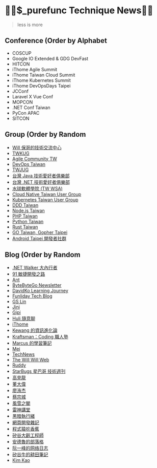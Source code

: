 # 👨‍💻$_purefunc Technique News👩‍💻
> less is more

## Conference (Order by Alphabet

* COSCUP
* Google IO Extended & GDG DevFast
* HITCON
* iThome Agile Summit
* iThome Taiwan Cloud Summit
* iThome Kubernetes Summit
* iThome DevOpsDays Taipei
* JCConf
* Laravel X Vue Conf
* MOPCON
* .NET Conf Taiwan
* PyCon APAC
* SITCON

## Group (Order by Random

* [Will 保哥的技術交流中心](https://www.facebook.com/will.fans)
* [TWKUG](https://www.facebook.com/kotlintwn)
* [Agile Community TW](https://www.facebook.com/AgileCommunity.tw)
* [DevOps Taiwan](https://www.facebook.com/groups/817976138289434)
* [TWJUG](https://www.facebook.com/groups/twjug)
* [台灣 Java 技術愛好者俱樂部](https://www.facebook.com/groups/javatwug)
* [台灣 .NET 技術愛好者俱樂部](https://www.facebook.com/groups/DotNetUserGroupTaiwan)
* [水球軟體學院 (TW WSA)](https://www.facebook.com/groups/waterballsa.tw)
* [Cloud Native Taiwan User Group](https://www.facebook.com/groups/cloudnative.tw)
* [Kubernetes Taiwan User Group](https://www.facebook.com/groups/k8s.tw)
* [DDD Taiwan](https://www.facebook.com/groups/dddtaiwan)
* [Node.js Taiwan](https://www.facebook.com/groups/node.js.tw)
* [PHP Taiwan](https://www.facebook.com/groups/199493136812961)
* [Python Taiwan](https://www.facebook.com/groups/197223143437)
* [Rust Taiwan](https://www.facebook.com/groups/rust.tw)
* [GO Taiwan, Gopher Taipei](https://www.facebook.com/groups/269001993248363)
* [Android Taipei 開發者社群](https://www.facebook.com/groups/AndroidTaipei)

## Blog (Order by Random

* [.NET Walker 大內行者](https://www.facebook.com/DotNetWalker)
* [91 敏捷開發之路](https://www.facebook.com/91agile)
* [Ant](https://www.facebook.com/yftzeng.tw)
* [ByteByteGo Newsletter](https://blog.bytebytego.com/)
* [DavidKo Learning Journey](https://www.facebook.com/DavidLearningJourney)
* [Funliday Tech Blog](https://techblog.funliday.com)
* [GS Lin](https://blog.gslin.org)
* [Jini](https://www.facebook.com/jakarta99)
* [Gipi](https://www.facebook.com/gipi.net)
* [Huli 隨意聊](https://www.facebook.com/huli.blog)
* [iThome](https://www.ithome.com.tw/news)
* [Kewang 的資訊進化論](https://www.facebook.com/kewang.information)
* [Kraftsman：Coding 職人塾](https://www.facebook.com/kraftsman.io)
* [Marcus 的學習筆記](https://www.facebook.com/marcustung.tech)
* [Mei](https://www.facebook.com/mei.studio.li)
* [TechNews](https://technews.tw)
* [The Will Will Web](https://blog.miniasp.com)
* [Ruddy](https://www.facebook.com/ruddyl.lee)
* [StarBugs 星巴哥 技術週刊](https://weekly.starbugs.dev)
* [高見龍](https://www.facebook.com/eddiekao)
* [董大偉](https://www.facebook.com/isdaviddong)
* [廖洧杰](https://www.facebook.com/sfismy)
* [蔡宗城](https://www.facebook.com/smalltown0110)
* [風雪之閣](https://www.facebook.com/cooldotnet)
* [雷神講堂](https://www.facebook.com/groups/892498740830285)
* [黑暗執行緒](https://blog.darkthread.net)
* [網頁開發雜記](https://www.facebook.com/thingsaboutwebdev)
* [程式猿吃香蕉](https://www.facebook.com/banana4coder)
* [矽谷大齡工程師](https://www.facebook.com/elderengineer)
* [安德魯的部落格](https://www.facebook.com/andrew.blog.0928)
* [阮一峰的网络日志](https://www.ruanyifeng.com/blog)
* [矽谷牛的耕田筆記](https://www.facebook.com/technologynoteniu)
* [Kim Kao](https://kimkao.medium.com/)
